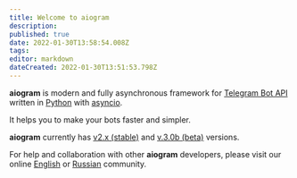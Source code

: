 ```yaml
---
title: Welcome to aiogram
description: 
published: true
date: 2022-01-30T13:58:54.008Z
tags: 
editor: markdown
dateCreated: 2022-01-30T13:51:53.798Z
---
```


**aiogram** is modern and fully asynchronous framework for [Telegram Bot API](https://core.telegram.org/bots/api) written in [Python](https://www.python.org/) with [asyncio](https://docs.python.org/3/library/asyncio.html).

It helps you to make your bots faster and simpler.

**aiogram** currently has [v2.x (stable)](https://docs.aiogram.dev/) and [v.3.0b (beta)](https://docs.aiogram.dev/en/dev-3.x/) versions.

For help and collaboration with other **aiogram** developers, please visit our online [English](https://t.me/aiogram) or [Russian](https://t.me/aiogram_ru) community.